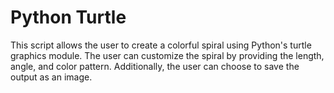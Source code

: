 #  Python Turtle

This script allows the user to create a colorful spiral using Python's turtle graphics module. The user can customize the spiral by providing the length, angle, and color pattern. Additionally, the user can choose to save the output as an image.
